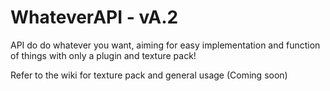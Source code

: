 # WhateverAPI - vA.2
API do do whatever you want, aiming for easy implementation and function of things with only a plugin and texture pack!

Refer to the wiki for texture pack and general usage (Coming soon) 
